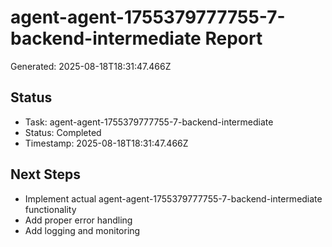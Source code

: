 # agent-agent-1755379777755-7-backend-intermediate Report

Generated: 2025-08-18T18:31:47.466Z

## Status
- Task: agent-agent-1755379777755-7-backend-intermediate
- Status: Completed
- Timestamp: 2025-08-18T18:31:47.466Z

## Next Steps
- Implement actual agent-agent-1755379777755-7-backend-intermediate functionality
- Add proper error handling
- Add logging and monitoring
